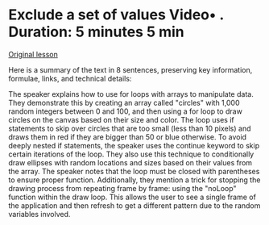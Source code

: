 # Exclude a set of values Video• . Duration: 5 minutes 5 min

[Original lesson](https://www.coursera.org/learn/uol-introduction-to-programming-1/lecture/LNoIn/exclude-a-set-of-values)

Here is a summary of the text in 8 sentences, preserving key information, formulae, links, and technical details:

The speaker explains how to use for loops with arrays to manipulate data. They demonstrate this by creating an array called "circles" with 1,000 random integers between 0 and 100, and then using a for loop to draw circles on the canvas based on their size and color. The loop uses if statements to skip over circles that are too small (less than 10 pixels) and draws them in red if they are bigger than 50 or blue otherwise. To avoid deeply nested if statements, the speaker uses the continue keyword to skip certain iterations of the loop. They also use this technique to conditionally draw ellipses with random locations and sizes based on their values from the array. The speaker notes that the loop must be closed with parentheses to ensure proper function. Additionally, they mention a trick for stopping the drawing process from repeating frame by frame: using the "noLoop" function within the draw loop. This allows the user to see a single frame of the application and then refresh to get a different pattern due to the random variables involved.

